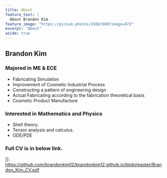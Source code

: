 ```yaml
---
title: About
feature_text: |
  About Brandon Kim
feature_image: "https://picsum.photos/2560/600?image=873"
excerpt: "About"
aside: true
---
```


## Brandon Kim

### Majored in ME & ECE

- Fabricating Simulation
- Improvement of Cosmetic Industrial Process
- Constructing a pattern of engineering design
- Actual Fabricating according to the fabrication theoretical basis
- Cosmetic Product Manufacture


### Interested in Mathematics and Physics

- Shell theory.
- Tensor analysis and calculus.
- ODE/PDE

### Full CV is in below link.

[]: https://github.com/brandonkim12/brandonkim12.github.io/blob/master/Brandon_Kim_CV.pdf

